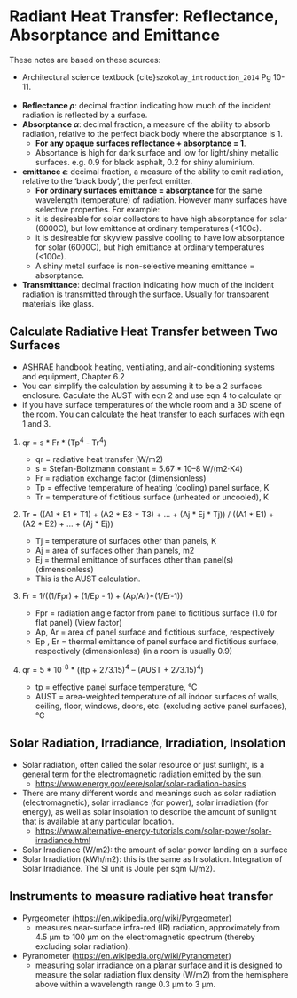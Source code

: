 # Radiant Heat Transfer: Reflectance, Absorptance and Emittance
These notes are based on these sources:
- Architectural science textbook {cite}`szokolay_introduction_2014` Pg 10-11.
<Br></Br>
- **Reflectance $\rho$**: decimal fraction indicating how much of the incident radiation is reflected by a surface.
- **Absorptance $\alpha$**: decimal fraction, a measure of the ability to absorb radiation, relative to the perfect black body where the absorptance is 1. 
  - **For any opaque surfaces reflectance + absorptance = 1**. 
  - Absortance is high for dark surface and low for light/shiny metallic surfaces. e.g. 0.9 for black asphalt, 0.2 for shiny aluminium.
- **emittance $\epsilon$**: decimal fraction, a measure of the ability to emit radiation, relative to the ‘black body’, the perfect emitter.
  - **For ordinary surfaces emittance = absorptance** for the same wavelength (temperature) of radiation. However many surfaces have selective properties. For example: 
  - it is desireable for solar collectors to have high absorptance for solar (6000C), but low emittance at ordinary temperatures (<100c).
  - it is desireable for skyview passive cooling to have low absorptance for solar (6000C), but high emittance at ordinary temperatures (<100c).
  - A shiny metal surface is non-selective meaning emittance = absorptance.
- **Transmittance**: decimal fraction indicating how much of the incident radiation is transmitted through the surface. Usually for transparent materials like glass.

## Calculate Radiative Heat Transfer between Two Surfaces
- ASHRAE handbook  heating, ventilating, and air-conditioning systems and equipment, Chapter 6.2
- You can simplify the calculation by assuming it to be a 2 surfaces enclosure. Caculate the AUST with eqn 2 and use eqn 4 to calculate qr
- if you have surface temperatures of the whole room and a 3D scene of the room. You can calculate the heat transfer to each surfaces with eqn 1 and 3. 

1. qr = s * Fr * (Tp<sup>4</sup> - Tr<sup>4</sup>)
    - qr = radiative heat transfer (W/m2)
    - s = Stefan-Boltzmann constant = 5.67 * 10–8 W/(m2·K4)
    - Fr = radiation exchange factor (dimensionless) 
    - Tp = effective temperature of heating (cooling) panel surface, K 
    - Tr = temperature of fictitious surface (unheated or uncooled), K

2. Tr = ((A1 * E1 * T1) + (A2 * E3 * T3) + ... + (Aj * Ej * Tj)) / ((A1 * E1) + (A2 * E2) + ... + (Aj * Ej))
    - Tj = temperature of surfaces other than panels, K
    - Aj = area of surfaces other than panels, m2 
    - Ej = thermal emittance of surfaces other than panel(s) (dimensionless)
    - This is the AUST calculation.

3. Fr = 1/((1/Fpr) + (1/Ep - 1) + (Ap/Ar)*(1/Er-1))
    - Fpr = radiation angle factor from panel to fictitious surface (1.0 for flat panel) (View factor) 
    - Ap, Ar = area of panel surface and fictitious surface, respectively 
    - Ep , Er = thermal emittance of panel surface and fictitious surface, respectively (dimensionless) (in a room is usually 0.9)

4. qr = 5 * 10<sup>-8</sup> * ((tp + 273.15)<sup>4</sup> – (AUST + 273.15)<sup>4</sup>)
    - tp = effective panel surface temperature, °C 
    - AUST = area-weighted temperature of all indoor surfaces of walls, ceiling, floor, windows, doors, etc. (excluding active panel surfaces), °C

## Solar Radiation, Irradiance, Irradiation, Insolation
- Solar radiation, often called the solar resource or just sunlight, is a general term for the electromagnetic radiation emitted by the sun.
  - https://www.energy.gov/eere/solar/solar-radiation-basics
- There are many different words and meanings such as solar radiation (electromagnetic), solar irradiance (for power), solar irradiation (for energy), as well as solar insolation to describe the amount of sunlight that is available at any particular location.
  - https://www.alternative-energy-tutorials.com/solar-power/solar-irradiance.html
- Solar Irradiance (W/m2): the amount of solar power landing on a surface
- Solar Irradiation (kWh/m2): this is the same as Insolation. Integration of Solar Irradiance. The SI unit is Joule per sqm (J/m2).

## Instruments to measure radiative heat transfer
  - Pyrgeometer (https://en.wikipedia.org/wiki/Pyrgeometer)
    - measures near-surface infra-red (IR) radiation, approximately from 4.5 μm to 100 μm on the electromagnetic spectrum (thereby excluding solar radiation).
  - Pyranometer (https://en.wikipedia.org/wiki/Pyranometer)
    -  measuring solar irradiance on a planar surface and it is designed to measure the solar radiation flux density (W/m2) from the hemisphere above within a wavelength range 0.3 μm to 3 μm.